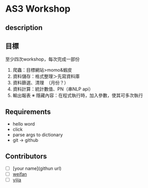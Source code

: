 # AS3 Workshop

## description

## 目標
至少四次workshop，每次完成一部份
1. 爬蟲：目標網站>momo&蝦皮 
2. 資料儲存：格式整理＞先寫資料庫 
3. 資料篩選、清理　（月份？） 
4. 資料計算：統計數值、PN（串NLP api） 
5. 輸出報表
※ 隱藏內容：在程式執行時，加入參數，使其可多次執行


## Requirements

- hello word
- click
- parse args to dictionary
- git -> github

## Contributors

- [ ] [your name](githun url)
- [ ] [weifan](https://github.com/p988744)
- [ ] [yijia](https://github.com/victoria.304040)